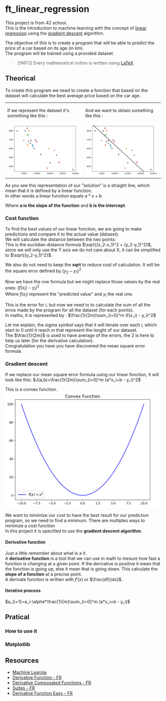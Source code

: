 # ft_linear_regression
This project is from 42 school.  
This is the introduction to machine learning with the concept of [linear regression](https://en.wikipedia.org/wiki/Linear_regression) using the [gradient descent](https://en.wikipedia.org/wiki/Gradient_descent) algorithm.  

The objective of this is to create a program that will be able to predict the price of a car based on its age (in km).  
The program will be trained using a provided dataset.  

> [!INFO]
> Every mathematical notion is written using [LaTeX](https://fr.wikipedia.org/wiki/LaTeX)

## Theorical
To create this program we need to create a fonction that based on the dataset will calculate the best average price based on the car age.  

<table>
    <tr>
        <td>
            <p>If we represent the dataset it's something like this :</p>
            <img src="doc/dataset.png" width=500>
        </td>
        <td>
            <p>And we want to obtain something like this :</p>
            <img src="doc/dataset_draw.png" width=500>
        </td>
    </tr>
</table>

As you see this representation of our "solution" is a straight line, which mean that it is defined by a linear function.  
In other words a linear function equals $a*x+b$.  

Where **a is the slope of the function** and **b is the intercept**.  

### Cost function
To find the best values of our linear fonction, we are going to make predictions and compare it to the actual value (dataset).  
We will calculate the distance between the two points:  
This is the euclidian distance formula $\sqrt{(x_2-x_1)^2 + (y_2-y_1)^2}$, since we will only use the Y axis we do not care about X, it can be simplified to $\sqrt{(y_2-y_1)^2}$.  

We also do not need to keep the **sqrt** to reduce cost of calculation.
It will be the square error defined by $(y_2-y_1)^2$

Now we have the row formula but we might replace those values by the real ones:  $(f(x_i) - y_i)^2$  
Where $f(x_i)$ represent the "predicted value" and $y_i$ the real one.  

This is the error for $i$, but now we need to to calculate the sum of all the erros made by the program for all the dataset (for each points).  
In maths, it is represented by : $\frac{1}{2m}\sum_{i=0}^m (f(x_i) - y_i)^2$  

Let me explain, the sigma symbol says that it will iterate over each $i$, which start to 0 until it reach $m$ that represent the lenght of our dataset.  
The $\frac{1}{2m}$ is used to have average of the errors, the 2 is here to help us later (for the derivative calculation).  
Congratulation you have you have discovered the mean square error formula.  

### Gradient descent
If we replace our mean square error formula using our linear fonction, it will look like this: $J(a,b)=\frac{1}{2m}\sum_{i=0}^m (a*x_i+b - y_i)^2$

This is a convex function. 
<img src="doc/convexe.png" width=500>

We want to minimize our cost to have the best result for our prediction program, so we need to find a minimum. There are multiples ways to minimize a cost function  
In this project it is specified to use the **gradient descent algorithm**.

#### Derivative function
Just a little remember about what is a it.  
A **derivative function** is a tool that we can use in math to mesure how fast a function is changing at a given point. If the derivative is positive it mean that the fonction is going up, else it mean that is going down. This calculate the **slope of a fonction** at a precise point.  
A derivate function is written with $f'(x)$ or $\frac{df}{dx}$.  

#### Iterative process
$a_{i+1}=a_i-\alpha*\frac{1}{m}\sum_{i=0}^m (a*x_i+b - y_i)$


## Pratical

### How to use it

### Matplotlib

## Resources

- [Machine Learnia](https://www.youtube.com/watch?v=EUD07IiviJg&list=PLO_fdPEVlfKqUF5BPKjGSh7aV9aBshrpY)
- [Derivative Function - FR](https://www.youtube.com/watch?v=9Mann4wOGJA&list=PLVUDmbpupCaoY7qihLa2dHc9-rBgVrgWJ)
- [Derivative Composated Functions - FR](https://www.youtube.com/watch?v=lwcFgnbs0Ew)
- [Suites - FR](https://www.youtube.com/watch?v=8I6dotcdW3I)
- [Derivative Function Easy - FR](https://www.youtube.com/watch?v=RLEE-iSBimc)